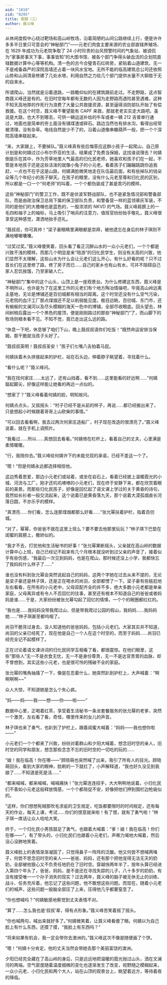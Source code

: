 ```yaml
---
aid: "1010"
zid: "0295"
title: 假期（三）
author: 聂义峰
---
```


从休闲度假中心绕过靶场和高山岭牧场，沿着简陋的山间公路继续上行，便是许许多多平日里只可意会的“神秘部门”——元老们肉食主要来源的农业部直辖养殖场、在 1629 年成功为元老院争取了 24 小时珍贵的台风预警时间的气象站、被调侃为“家事房事天下事，事事皆知”的大图书馆、被各个部门争得头破血流的企划院直辖数据计算中心等等机构。清一色的古今合璧青石红砖房，紧贴着山道建筑，无一不是戒备森严的深院高墙还占着一块风水宝地。无所不能的临高建筑总公司还依照山势和山涧清泉修建了几处水塔，利用自然之力给几个部门提供水量不大聊胜于无的自来水。

所谓爬山，当然就是沿着道路，一路瞻仰似的在建筑跟前走过。不走野路，这点智商聂义峰还是有的。在旧时空每年都有无数的人因为走野路而遇险甚至遇难，这种不知天高地厚的作死行为浪费了大量公共救援资源，甚至逼得消防部队开始了有偿救援。在这个时空，聂义峰不奢望能有 CAPF 来救，那就老老实实走大路吧。虽说是大路，也大不到哪去，可供一辆运送补给的牛车或者一辆 212 吉普单行通过，地面也是简单的夯土面没有铺煤渣或碎石。路边当然也有排水沟，看得出经常被清理，没有杂草。电线自然是少不了的，沿着山道像串糖葫芦一般，把一个个深院高墙串联起来。

“来，大家跟上，不要掉队。”聂义峰真有些后悔答应这群小孩子一起爬山，自己原计划是和何婧过过小布尔乔亚的生活，结果成了免费当保姆，这找谁说理去？何婧倒是乐在其中，作为芳草地里人气最高的归化民老师，她喜欢和孩子们在一起，不管是本地孩子还是这些活泼的就像小兔子的小元老。看着孩子们蹦蹦跳跳你追我赶，一点也不在乎这是山路，何婧满脸微笑地走在队伍最后面，和有些掉队的钱朵朵等几个年纪小的孩子聊天。在孩子的眼里，没有什么元老至尊和归化民的区别，所以都是一口一个“何老师”的叫着，一个个都伪装成了甚是乖巧的模样。

这些“神秘部门”的警卫工作，既不是伏波军野战部队，也不是紧急情况部和警备部队，而是由政治保卫总局下属的保卫部队负责，和警备营一样的蓝领章灰军装，不同的是他们的大檐帽也是蓝色的，一股浓浓的 NKVD 的气场。聂义峰肩膀上的一毛四和袖子上的袖标，马上吸引了哨兵的注意力，值班官纷纷抬手敬礼，聂义峰很享受这种感觉，潇洒地抬手还礼。

“聂叔叔，你可真帅！”梁子豪眼睛里满眼都是崇拜，被他遗忘在身后的林子琪则不满地嘟嘟囔囔。

“过奖过奖。”聂义峰傻笑着，回头看了看正沉醉山水的一众小元老们，一个个都是兴致不浅的模样。而那几个明显是来“陪游”的归化民学生，则没有太高的兴致，他们显然不太理解，这些山水为什么会让元老们这么开心，有什么好看的呢？只不过首长们在这里修了路，修了房子而已……自己的家乡也有山有水，可并不阻碍自己家人忍饥挨饿，乃至家破人亡。

“神秘部门”集中的这个山头，山顶上是一座观景台。为什么修建这东西，聂义峰是不明所以，也许是为了在这里工作的元老们有个地方陶冶情操吧，毕竟高山岭远离主基地，无论是博铺还是百仞城都有相当的距离。这个时空还没有什么空气污染，元老院的血汗工厂那点煤烟还不足以削弱能见度。极目远眺，百仞城、东门市，还有蜿蜒的文澜河以及尽头模糊的海天一色中的博铺，全部尽收眼底。回头望去，林间树梢后露出一个个黑色的屋顶，便是刚刚路过的那些“神秘部门”了，而山脚下的牧场则根本看不见。不知不觉，竟已走出这么远的路。

“休息一下吧，休息够了咱们下山，晚上聂叔叔请你们吃饭！”既然命运安排当保姆，那干脆就当孩子头好了。

“聂叔叔英明！聂叔叔圣安！”孩子们七嘴八舌拍着马屁。

何婧扶着木头拼接起来的护栏，站在石头边，伸着脖子眺望着，寻找着什么。

“看什么呢？”聂义峰问。

“我在找何家庄……太远了，还有山挡着，看不到……这里能看的好远啊……”何婧踮起脚尖，好像这样能让她看的再远一点似的。

“想家了？”聂义峰看着何婧的脸，明知故问。

何婧点点头，又摇摇头：“村子已经不是从前的样子，再说……都已经搬出来了，只是想起小时候跟着哥哥上山砍柴的事情。”

“可以回去看看啊，我去过两次何家庄造船厂，村子现在改造的很漂亮了。”聂义峰说着，就在手机上调照片。

“我看过……所以……真想回去看看。”何婧倚在栏杆上，看着自己的丈夫，心里满是柔情暖暖。

“行，我陪你去。”聂义峰给何婧许下的未能兑现的承诺，已经不差这一个了。

“嗯！”但是何婧永远都选择相信他。

这边秀着恩爱，那边小元老们或站着，或坐在岩石上，看着已经披上温暖霞光的小城、河流与工厂。刚才还叽叽喳喳的小元老们，现在终于安静下来，都在欣赏着眼前的美景。而那些归化民孩子，好像是回忆起了语文课上学过的关于黄昏的诗句，竟然如长衫者一般交流起来，这个说着已是黄昏落九天，那个说着大漠孤烟直长河落日圆，不亦乐乎的模样。

“真漂亮……你们看，怎么连那煤烟都那么好看……”张允幂扶着护栏，指着百仞城。

“对了，幂幂，你爸爸不就在这里上班么？要不要去他那里玩玩？”林子琪下巴垫在闺蜜的肩膀上，撒娇似的。

“我才不去，打扰他和生活秘书的好事！”张允幂果断摇头，父亲就在高山岭的数据计算中心上班，自己已经记不起来有几个月根本就没听到过父亲的声音了，接着似乎有些伤感，“我最后一次见到妈妈，也是在爬山，那时候还没上小学，我都快忘了我妈妈什么样子了……”

谁也没有料到张允幂会突然说起自己的妈妈，这两个字她在过去从来不提的，无论是梁子豪还是林子琪，还是正在喝水的尚羽，全部都愣了一下。梁子豪有些尴尬地左右看看，在所有的小元老中，父母双配齐全的并不多，绝大多数小元老都是单亲家庭，父母离异或有令人不忍回忆的往事，甚至还有根本不知道自己的爸爸或者妈妈是谁……于是，大家纷纷被张允幂勾起了回忆的情愫，一个个的眼圈都红红的。

“我也是……我妈妈没带我爬过山，但是带我爬过公园的假山，我妈妈……我妈妈她……”林子琪甚至都呜咽了。

尚羽干脆背过身去，没人知道他的爸爸妈妈，包括小元老们。大家其实并不知道，尚羽的父亲已经死了，现在他是自己一个人在这个时空的，而至于妈妈……尚羽已经完全记不起模样了。

正在讨论着语文课诗词的归化民同学互相看了看，都很震惊。在他们眼里，这些“那些人”无一不是衣食无忧，无一不是身份尊贵，无一不是达官贵胄的血脉，却不曾想到，其实这些小元老，也是很可怜的残破不全的家庭。

张允幂的嘴角抽搐了一下，像是在忍着什么，她突然趴到护栏上，大声喊着：“啊啊啊啊~~”

众人大惊，不知道她是怎么个失心疯。

“妈——妈——我——想——你——啦——”

数据中心里，正喝着红茶，享受着生活秘书一条龙套餐服务的张允幂的老爹，突然一个激灵，左右看了看，奇怪，哪里传来的女儿的声音。

林子琪也来了勇气，也趴到了护栏上，跟着闺蜜大喊着：“妈妈——我也想你啦——”

小元老们一个个都来了兴致，纷纷对着群山和夕阳大喊着，想念旧时空的亲人，旧时空的同学和朋友，想念那些念念不忘的旧时空的一切吃的玩的……

“娘！我在临高！你在哪——”顾晓萌也突然喊了出来，吸引了所有人的目光。顾晓萌回头，看到大家的眼神，脸刷的一下就红了，小声解释道，“我也好久没见到我娘了……不知道是死是活……”

“都来喊喊，都来喊喊，喊喊痛快！”张允幂连连招手，大大咧咧地说着。小归化民们不善如小元老这般释放情感，一个个都局促不安，好像把他们押到围栏边枪毙似的。

“这样，你们想想髡贼那吹毛求疵的卫生规定，吃饭都要限时的时间规定，还有每天的作业，每天上课，考试……你们的恨意就来啦！有了恨，就有了勇气啦！”林子琪一席话让众人哈哈大笑。

终于，一个归化民小男孩鼓足了勇气，也跟着大喊着：“爹！娘！我在临高！你们在哪——”，有了带头的，小归化民们也跟着小元老们，声嘶力竭地大喊着，然后没心没肺地笑着。

聂义峰脸上的表情渐渐凝固了，只觉得鼻子一阵阵的泛酸。他又何尝不想喊两嗓子，何尝不思念旧时空的亲人——爸爸、妈妈，还有那个把他宠得无法无天的奶奶，全部被他狠心又不负责任地扔在了旧时空。穿越快两年半了，按年头算已经进入第四个年头了，爸爸，妈妈，是不是还在寻找失踪的儿子，八十多岁的奶奶，有没有接受唯一一个孙子消失的现实？过去两年，聂义峰的脑子被无休无止的训练、战斗、任务充斥着，他忘记了这些问题，他不敢想这些问题。而现在，随着小元老们的喊声，这些问题一股脑全部压了上来，压得他几乎都要窒息了。

“你也想喊吗？”何婧敏感地察觉到丈夫表情不对。

“算了……怎么我也是‘叔叔’辈，得有点形象。”聂义峰苦笑着摇了摇头。

“你也喊两句，喊出来就好多了。”何婧微笑着，让聂义峰看傻了眼。何婧以为自己脸上有什么东西，还摸了摸，“我脸上有东西吗？”

“将来如果有机会，我一定会带你去澳洲的。”聂义峰这次不像是随便画了个饼。

“嗯！”何婧十分肯定，他的丈夫当然会带她去那个美丽富饶的澳洲。

夕阳已经完全藏在了高山岭的身后，只是远远地把温暖的霞光抛过山头，洒在文澜河的两端。空气密度随着温度细微的变化也逐渐发生了改变，视野随之模糊起来，一众小元老、小归化民和两个大人，站在山顶的观景台上，眺望着远方，等待着夜的降临。
